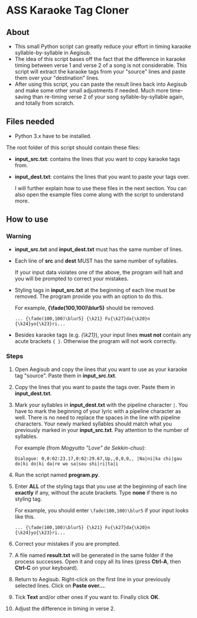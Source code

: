 # ASS Karaoke Tag Cloner
## About
* This small Python script can greatly reduce your effort in timing karaoke syllable-by-syllable in Aegisub.
* The idea of this script bases off the fact that the difference in karaoke timing between verse 1 and verse 2 of a song is not considerable. This script will extract the karaoke tags from your "source" lines and paste them over your "destination" lines.
* After using this script, you can paste the result lines back into Aegisub and make some other small adjustments if needed. Much more time-saving than re-timing verse 2 of your song syllable-by-syllable again, and totally from scratch.

## Files needed
* Python 3.x have to be installed.

The root folder of this script should contain these files:
* **input_src.txt**: contains the lines that you want to copy karaoke tags from.
* **input_dest.txt**: contains the lines that you want to paste your tags over.

    I will further explain how to use these files in the next section.
    You can also open the example files come along with the script to understand more.
## How to use

### Warning
* **input_src.txt** and **input_dest.txt** must has the same number of lines.
* Each line of **src** and **dest** MUST has the same number of syllables.

    If your input data violates one of the above, the program will halt and you will be prompted to correct your mistakes.
* Styling tags in **input_src.txt** at the beginning of each line must be removed. The program provide you with an option to do this.

    For example, **{\fade(100,100)\blur5}** should be removed.
    ```
    ... {\fade(100,100)\blur5} {\k21} Fu{\k27}da{\k20}n {\k24}yo{\k23}ri...
    ```
* Besides karaoke tags (e.g. *{\k21}*), your input lines **must not** contain any acute brackets ```{ }```. Otherwise the program will not work correctly.

### Steps
1. Open Aegisub and copy the lines that you want to use as your karaoke tag "source". Paste them in **input_src.txt**.
2. Copy the lines that you want to paste the tags over. Paste them in **input_dest.txt**.
3. Mark your syllables in **input_dest.txt** with the pipeline character ```|```. You have to mark the beginning of your lyric with a pipeline character as well. There is no need to replace the spaces in the line with pipeline characters. Your newly marked syllables should match what you previously marked in your **input_src.txt**. Pay attention to the number of syllables.

    For example (from *Mogyutto "Love" de Sekkin-chuu*):
    ```
    Dialogue: 0,0:02:23.17,0:02:29.67,Up,,0,0,0,, |Na|ni|ka chi|gau do|ki do|ki da|re wo sa|sou shi|ri|ta|i
    ```
4. Run the script named **program.py**.
5. Enter **ALL** of the styling tags that you use at the beginning of each line **exactly** if any, without the acute brackets. Type **none** if there is no styling tag.

    For example, you should enter ```\fade(100,100)\blur5``` if your input looks like this.
    ```
    ... {\fade(100,100)\blur5} {\k21} Fu{\k27}da{\k20}n {\k24}yo{\k23}ri...
    ```
6. Correct your mistakes if you are prompted.
7. A file named **result.txt** will be generated in the same folder if the process successes. Open it and copy all its lines (press **Ctrl-A**, then **Ctrl-C** on your keyboard).
8. Return to Aegisub. Right-click on the first line in your previously selected lines. Click on **Paste over...**.
9. Tick **Text** and/or other ones if you want to. Finally click **OK**.
10. Adjust the difference in timing in verse 2.
